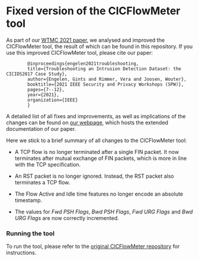 # Fixed version of the CICFlowMeter tool

As part of our [WTMC 2021 paper](https://downloads.distrinet-research.be/WTMC2021/Resources/wtmc2021_Engelen_Troubleshooting.pdf), we analysed and improved the CICFlowMeter tool, the result of 
which can be found in this repository. If you use this improved CICFlowMeter tool, please cite our paper:

            @inproceedings{engelen2021troubleshooting,
            title={Troubleshooting an Intrusion Detection Dataset: the CICIDS2017 Case Study},
            author={Engelen, Gints and Rimmer, Vera and Joosen, Wouter},
            booktitle={2021 IEEE Security and Privacy Workshops (SPW)},
            pages={7--12},
            year={2021},
            organization={IEEE}
            }

A detailed list of all fixes and improvements, as well as implications of the changes can be found on [our webpage](https://downloads.distrinet-research.be/WTMC2021/),
which hosts the extended documentation of our paper. 

Here we stick to a brief summary of all changes to the CICFlowMeter tool: 

- A TCP flow is no longer terminated after a single FIN packet. It now terminates after mutual exchange of 
FIN packets, which is more in line with the TCP specification.
  
- An RST packet is no longer ignored. Instead, the RST packet also terminates a TCP flow.

- The Flow Active and Idle time features no longer encode an absolute timestamp.

- The values for *Fwd PSH Flags*, *Bwd PSH Flags*, *Fwd URG Flags* and *Bwd URG Flags* are now correctly incremented.

### Running the tool

To run the tool, please refer to the [original CICFlowMeter repository](https://github.com/ahlashkari/CICFlowMeter) for instructions.